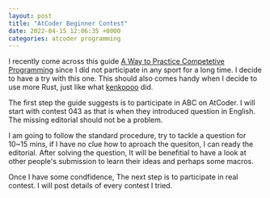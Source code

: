 ```yaml
---
layout: post
title: "AtCoder Beginner Contest"
date: 2022-04-15 12:06:35 +0000
categories: atcoder programming
---
```

I recently come across this guide [A Way to Practice Competetive Programming][way] since
I did not participate in any sport for a long time. I decide to have a try with this one. This should also comes handy when I decide to use more Rust, just like what [kenkoooo][kenkoo] did.

The first step the guide suggests is to participate in ABC on AtCoder. I will start with
contest 043 as that is when they introduced question in English. The missing editorial should not be a problem.

I am going to follow the standard procedure, try to tackle a question for 10~15 mins, if I have no clue how to aproach the quesiton, I can ready the editorial. After solving the question, It will be benefitial to have a look at other people's submission to learn their ideas and perhaps some macros.

Once I have some condfidence, The next step is to participate in real contest. I will post details of every contest I tried.

[way]: https://drive.google.com/file/d/1J2x8pIYQ3MXANgvzOgBciWd3d79j_Exa/view
[kenkoo]: https://kenkoooo.github.io/